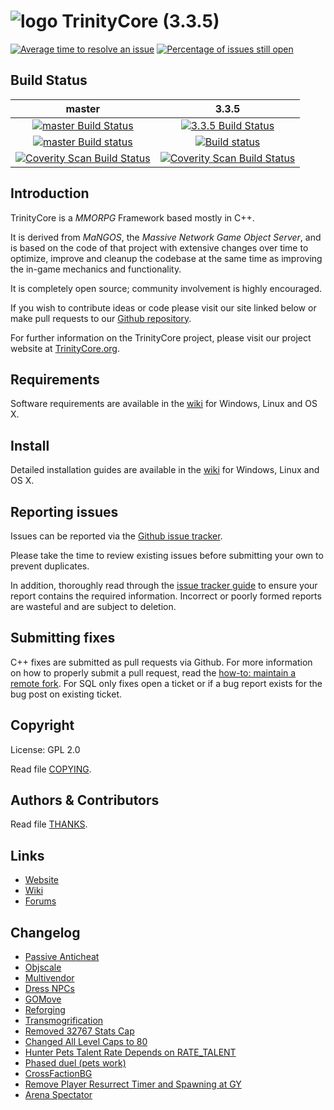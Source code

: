 # ![logo](https://community.trinitycore.org/public/style_images/1_trinitycore.png) TrinityCore (3.3.5)

[![Average time to resolve an issue](https://isitmaintained.com/badge/resolution/TrinityCore/TrinityCore.svg)](https://isitmaintained.com/project/TrinityCore/TrinityCore "Average time to resolve an issue") [![Percentage of issues still open](https://isitmaintained.com/badge/open/TrinityCore/TrinityCore.svg)](https://isitmaintained.com/project/TrinityCore/TrinityCore "Percentage of issues still open")

## Build Status

master | 3.3.5
:------------: | :------------:
[![master Build Status](https://travis-ci.org/TrinityCore/TrinityCore.svg?branch=master)](https://travis-ci.org/TrinityCore/TrinityCore) | [![3.3.5 Build Status](https://travis-ci.org/TrinityCore/TrinityCore.svg?branch=3.3.5)](https://travis-ci.org/TrinityCore/TrinityCore)
[![master Build status](https://ci.appveyor.com/api/projects/status/54d0u1fxe50ad80o/branch/master?svg=true)](https://ci.appveyor.com/project/DDuarte/trinitycore/branch/master) | [![Build status](https://ci.appveyor.com/api/projects/status/54d0u1fxe50ad80o/branch/3.3.5?svg=true)](https://ci.appveyor.com/project/DDuarte/trinitycore/branch/3.3.5)
[![Coverity Scan Build Status](https://scan.coverity.com/projects/435/badge.svg)](https://scan.coverity.com/projects/435) | [![Coverity Scan Build Status](https://scan.coverity.com/projects/4656/badge.svg)](https://scan.coverity.com/projects/4656)

## Introduction

TrinityCore is a *MMORPG* Framework based mostly in C++.

It is derived from *MaNGOS*, the *Massive Network Game Object Server*, and is
based on the code of that project with extensive changes over time to optimize,
improve and cleanup the codebase at the same time as improving the in-game
mechanics and functionality.

It is completely open source; community involvement is highly encouraged.

If you wish to contribute ideas or code please visit our site linked below or
make pull requests to our [Github repository](https://github.com/TrinityCore/TrinityCore/pulls).

For further information on the TrinityCore project, please visit our project
website at [TrinityCore.org](https://www.trinitycore.org).

## Requirements


Software requirements are available in the [wiki](https://www.trinitycore.info/display/tc/Requirements) for
Windows, Linux and OS X.


## Install

Detailed installation guides are available in the [wiki](https://www.trinitycore.info/display/tc/Installation+Guide) for
Windows, Linux and OS X.


## Reporting issues

Issues can be reported via the [Github issue tracker](https://github.com/TrinityCore/TrinityCore/labels/Branch-3.3.5a).

Please take the time to review existing issues before submitting your own to
prevent duplicates.

In addition, thoroughly read through the [issue tracker guide](https://community.trinitycore.org/topic/37-the-trinitycore-issuetracker-and-you/) to ensure
your report contains the required information. Incorrect or poorly formed
reports are wasteful and are subject to deletion.


## Submitting fixes

C++ fixes are submitted as pull requests via Github. For more information on how to
properly submit a pull request, read the [how-to: maintain a remote fork](https://community.trinitycore.org/topic/9002-howto-maintain-a-remote-fork-for-pull-requests-tortoisegit/).
For SQL only fixes open a ticket or if a bug report exists for the bug post on existing ticket.


## Copyright

License: GPL 2.0

Read file [COPYING](COPYING).


## Authors &amp; Contributors

Read file [THANKS](THANKS).


## Links

* [Website](https://www.trinitycore.org)
* [Wiki](https://www.trinitycore.info)
* [Forums](https://community.trinitycore.org)

## Changelog

* [Passive Anticheat](https://community.trinitycore.org/topic/10-patch-telenpc3-pvpranks-passive-anticheat-for-trinitycore-2017-02-07-00889ba-35a-only/)
* [Objscale](http://rochet2.github.io/Objscale.html)
* [Multivendor](http://rochet2.github.io/Multivendor.html)
* [Dress NPCs](http://rochet2.github.io/Dress-NPCs.html)
* [GOMove](http://rochet2.github.io/GOMove.html)
* [Reforging](http://rochet2.github.io/Reforging.html)
* [Transmogrification](http://rochet2.github.io/Transmogrification.html)
* [Removed 32767 Stats Cap](http://www.ac-web.org/forums/showthread.php?171851-Guide-to-remove-32767-stats-cap-for-TrinityCore)
* [Changed All Level Caps to 80](http://www.ac-web.org/forums/showthread.php?173833-Max-lvl-255)
* [Hunter Pets Talent Rate Depends on RATE_TALENT](https://community.trinitycore.org/topic/7523-hunter-pets-and-rate_talent-petcpp/?#comment-49002)
* [Phased duel (pets work)](http://www.emudevs.com/archive/index.php/t-3413.html)
* [CrossFactionBG](http://www.ac-web.org/forums/showthread.php?222459-CrossFactionBG)
* [Remove Player Resurrect Timer and Spawning at GY](http://www.ac-web.org/forums/showthread.php?175120-C-Remove-Player-Resurrect-Timer-and-Spawning-at-GY)
* [Arena Spectator](http://www.bitbucket.org/lordpsyan/lordpsyan-patches)
